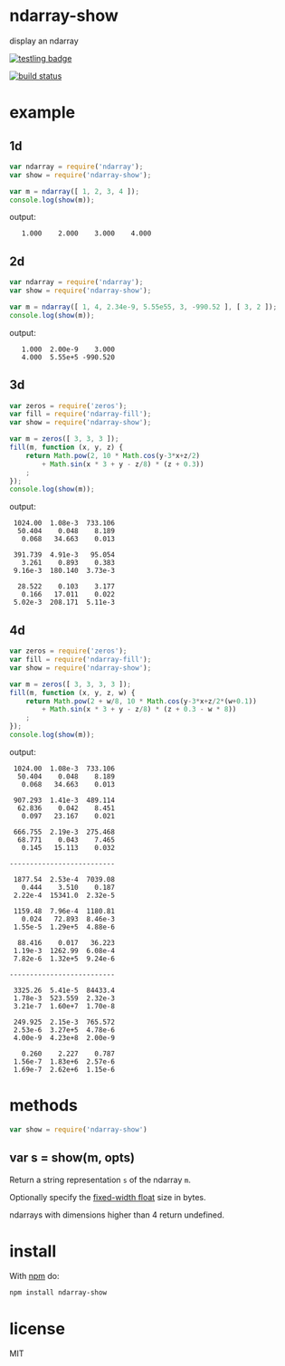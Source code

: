# ndarray-show

display an ndarray

[![testling badge](https://ci.testling.com/substack/ndarray-show.png)](https://ci.testling.com/substack/ndarray-show)

[![build status](https://secure.travis-ci.org/substack/ndarray-show.png)](http://travis-ci.org/substack/ndarray-show)

# example

## 1d

``` js
var ndarray = require('ndarray');
var show = require('ndarray-show');

var m = ndarray([ 1, 2, 3, 4 ]);
console.log(show(m));
```

output:

```
   1.000    2.000    3.000    4.000
```

## 2d

``` js
var ndarray = require('ndarray');
var show = require('ndarray-show');

var m = ndarray([ 1, 4, 2.34e-9, 5.55e55, 3, -990.52 ], [ 3, 2 ]);
console.log(show(m));
```

output:

```
   1.000  2.00e-9    3.000
   4.000  5.55e+5 -990.520
```

## 3d

``` js
var zeros = require('zeros');
var fill = require('ndarray-fill');
var show = require('ndarray-show');

var m = zeros([ 3, 3, 3 ]);
fill(m, function (x, y, z) {
    return Math.pow(2, 10 * Math.cos(y-3*x+z/2)
        + Math.sin(x * 3 + y - z/8) * (z + 0.3))
    ;
});
console.log(show(m));
```

output:

```
 1024.00  1.08e-3  733.106
  50.404    0.048    8.189
   0.068   34.663    0.013

 391.739  4.91e-3   95.054
   3.261    0.893    0.383
 9.16e-3  180.140  3.73e-3

  28.522    0.103    3.177
   0.166   17.011    0.022
 5.02e-3  208.171  5.11e-3

```

## 4d

``` js
var zeros = require('zeros');
var fill = require('ndarray-fill');
var show = require('ndarray-show');

var m = zeros([ 3, 3, 3, 3 ]);
fill(m, function (x, y, z, w) {
    return Math.pow(2 + w/8, 10 * Math.cos(y-3*x+z/2*(w+0.1))
        + Math.sin(x * 3 + y - z/8) * (z + 0.3 - w * 8))
    ;
});
console.log(show(m));
```

output:

```
 1024.00  1.08e-3  733.106
  50.404    0.048    8.189
   0.068   34.663    0.013

 907.293  1.41e-3  489.114
  62.836    0.042    8.451
   0.097   23.167    0.021

 666.755  2.19e-3  275.468
  68.771    0.043    7.465
   0.145   15.113    0.032

--------------------------

 1877.54  2.53e-4  7039.08
   0.444    3.510    0.187
 2.22e-4  15341.0  2.32e-5

 1159.48  7.96e-4  1180.81
   0.024   72.893  8.46e-3
 1.55e-5  1.29e+5  4.88e-6

  88.416    0.017   36.223
 1.19e-3  1262.99  6.08e-4
 7.82e-6  1.32e+5  9.24e-6

--------------------------

 3325.26  5.41e-5  84433.4
 1.78e-3  523.559  2.32e-3
 3.21e-7  1.60e+7  1.70e-8

 249.925  2.15e-3  765.572
 2.53e-6  3.27e+5  4.78e-6
 4.00e-9  4.23e+8  2.00e-9

   0.260    2.227    0.787
 1.56e-7  1.83e+6  2.57e-6
 1.69e-7  2.62e+6  1.15e-6

```

# methods

``` js
var show = require('ndarray-show')
```

## var s = show(m, opts)

Return a string representation `s` of the ndarray `m`.

Optionally specify the
[fixed-width float](https://npmjs.org/package/fixed-width-float)
size in bytes.

ndarrays with dimensions higher than 4 return undefined.

# install

With [npm](https://npmjs.org) do:

```
npm install ndarray-show
```

# license

MIT
